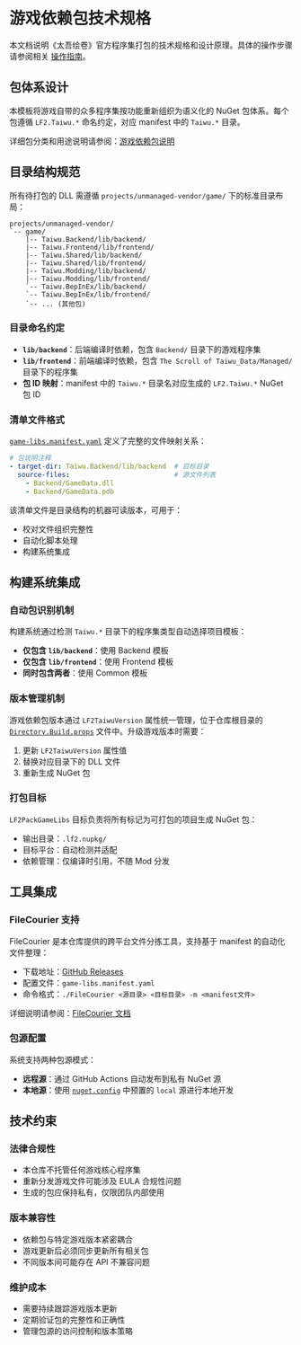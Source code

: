 # 游戏依赖包技术规格

本文档说明《太吾绘卷》官方程序集打包的技术规格和设计原理。具体的操作步骤请参阅相关 [操作指南](../how-to/)。

## 包体系设计

本模板将游戏自带的众多程序集按功能重新组织为语义化的 NuGet 包体系。每个包遵循 `LF2.Taiwu.*` 命名约定，对应 manifest 中的 `Taiwu.*` 目录。

详细包分类和用途说明请参阅：[游戏依赖包说明](./game-dependencies.md)

## 目录结构规范

所有待打包的 DLL 需遵循 `projects/unmanaged-vendor/game/` 下的标准目录布局：

```text
projects/unmanaged-vendor/
`-- game/
    |-- Taiwu.Backend/lib/backend/
    |-- Taiwu.Frontend/lib/frontend/
    |-- Taiwu.Shared/lib/backend/
    |-- Taiwu.Shared/lib/frontend/
    |-- Taiwu.Modding/lib/backend/
    |-- Taiwu.Modding/lib/frontend/
    `-- Taiwu.BepInEx/lib/backend/
    `-- Taiwu.BepInEx/lib/frontend/
    `-- ... (其他包)
```

### 目录命名约定

- **`lib/backend`**：后端编译时依赖，包含 `Backend/` 目录下的游戏程序集
- **`lib/frontend`**：前端编译时依赖，包含 `The Scroll of Taiwu_Data/Managed/` 目录下的程序集
- **包 ID 映射**：manifest 中的 `Taiwu.*` 目录名对应生成的 `LF2.Taiwu.*` NuGet 包 ID

### 清单文件格式

[`game-libs.manifest.yaml`](../../projects/unmanaged-vendor/game/game-libs.manifest.yaml) 定义了完整的文件映射关系：

```yaml
# 包说明注释
- target-dir: Taiwu.Backend/lib/backend  # 目标目录
  source-files:                          # 源文件列表
    - Backend/GameData.dll
    - Backend/GameData.pdb
```

该清单文件是目录结构的机器可读版本，可用于：

- 校对文件组织完整性
- 自动化脚本处理
- 构建系统集成

## 构建系统集成

### 自动包识别机制

构建系统通过检测 `Taiwu.*` 目录下的程序集类型自动选择项目模板：

- **仅包含 `lib/backend`**：使用 Backend 模板
- **仅包含 `lib/frontend`**：使用 Frontend 模板
- **同时包含两者**：使用 Common 模板

### 版本管理机制

游戏依赖包版本通过 `LF2TaiwuVersion` 属性统一管理，位于仓库根目录的 [`Directory.Build.props`](../../Directory.Build.props) 文件中。升级游戏版本时需要：

1. 更新 `LF2TaiwuVersion` 属性值
2. 替换对应目录下的 DLL 文件
3. 重新生成 NuGet 包

### 打包目标

`LF2PackGameLibs` 目标负责将所有标记为可打包的项目生成 NuGet 包：

- 输出目录：`.lf2.nupkg/`
- 目标平台：自动检测并适配
- 依赖管理：仅编译时引用，不随 Mod 分发

## 工具集成

### FileCourier 支持

FileCourier 是本仓库提供的跨平台文件分拣工具，支持基于 manifest 的自动化文件整理：

- 下载地址：[GitHub Releases](https://github.com/iplaylf2/lf2-taiwu-mods/releases)
- 配置文件：`game-libs.manifest.yaml`
- 命令格式：`./FileCourier <源目录> <目标目录> -m <manifest文件>`

详细说明请参阅：[FileCourier 文档](../../projects/unmanaged-vendor/tools/FileCourier/README.md)

### 包源配置

系统支持两种包源模式：

- **远程源**：通过 GitHub Actions 自动发布到私有 NuGet 源
- **本地源**：使用 [`nuget.config`](../../nuget.config) 中预置的 `local` 源进行本地开发

## 技术约束

### 法律合规性

- 本仓库不托管任何游戏核心程序集
- 重新分发游戏文件可能涉及 EULA 合规性问题
- 生成的包应保持私有，仅限团队内部使用

### 版本兼容性

- 依赖包与特定游戏版本紧密耦合
- 游戏更新后必须同步更新所有相关包
- 不同版本间可能存在 API 不兼容问题

### 维护成本

- 需要持续跟踪游戏版本更新
- 定期验证包的完整性和正确性
- 管理包源的访问控制和版本策略
